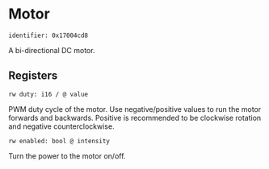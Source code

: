 # Motor

    identifier: 0x17004cd8

A bi-directional DC motor.

## Registers

    rw duty: i16 / @ value

PWM duty cycle of the motor. Use negative/positive values to run the motor forwards and backwards.
Positive is recommended to be clockwise rotation and negative counterclockwise.

    rw enabled: bool @ intensity

Turn the power to the motor on/off.

